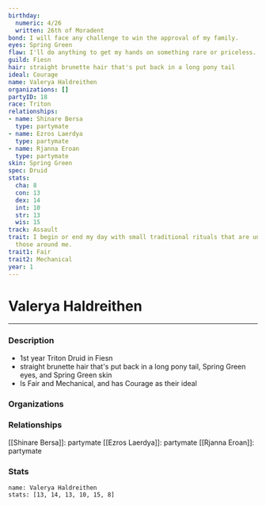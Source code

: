 ```yaml
---
birthday:
  numeric: 4/26
  written: 26th of Moradent
bond: I will face any challenge to win the approval of my family.
eyes: Spring Green
flaw: I'll do anything to get my hands on something rare or priceless.
guild: Fiesn
hair: straight brunette hair that's put back in a long pony tail
ideal: Courage
name: Valerya Haldreithen
organizations: []
partyID: 18
race: Triton
relationships:
- name: Shinare Bersa
  type: partymate
- name: Ezros Laerdya
  type: partymate
- name: Rjanna Eroan
  type: partymate
skin: Spring Green
spec: Druid
stats:
  cha: 8
  con: 13
  dex: 14
  int: 10
  str: 13
  wis: 15
track: Assault
trait: I begin or end my day with small traditional rituals that are unfamiliar to
  those around me.
trait1: Fair
trait2: Mechanical
year: 1
---
```

# Valerya Haldreithen
---
### Description
- 1st year Triton Druid in Fiesn
- straight brunette hair that's put back in a long pony tail, Spring Green eyes, and Spring Green skin
- Is Fair and Mechanical, and has Courage as their ideal

### Organizations
### Relationships
[[Shinare Bersa]]: partymate
[[Ezros Laerdya]]: partymate
[[Rjanna Eroan]]: partymate
### Stats
```statblock
name: Valerya Haldreithen
stats: [13, 14, 13, 10, 15, 8]
```